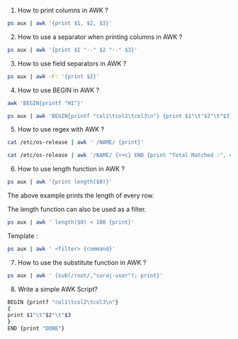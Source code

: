 

1. How to print columns in AWK ?
```bash
ps aux | awk '{print $1, $2, $3}'
```

2. How to use a separator when printing columns in AWK ?
```bash
ps aux | awk '{print $1 "--" $2 "--" $3}'
```

3. How to use field separators in AWK ?
```bash
ps aux | awk -F: '{print $2}'
```

4. How to use BEGIN in AWK ?
```bash
awk 'BEGIN{printf "HI"}'
```

```bash
ps aux | awk 'BEGIN{printf "col1\tcol2\tcol3\n"} {print $1"\t"$2"\t"$3}'
```

5. How to use regex with AWK ?
```bash
cat /etc/os-release | awk ' /NAME/ {print}'
```

```bash
cat /etc/os-release | awk '/NAME/ {++c} END {print "Total Matched :", c}'
```

6. How to use length function in AWK ?
```bash
ps aux | awk '{print length($0)}'
```
The above example prints the length of every row.

The length function can also be used as a filter.
```bash
ps aux | awk ' length($0) < 100 {print}'
```

Template :
```bash
ps aux | awk ' <filter> {command}'
```

7. How to use the substitute function in AWK ?
```bash
ps aux | awk ' {sub(/root/,"suraj-user"); print}'
```

8. Write a simple AWK Script?
```bash
BEGIN {printf "col1\tcol2\tcol3\n"}
{
print $1"\t"$2"\t"$3
}
END {print "DONE"}
```
